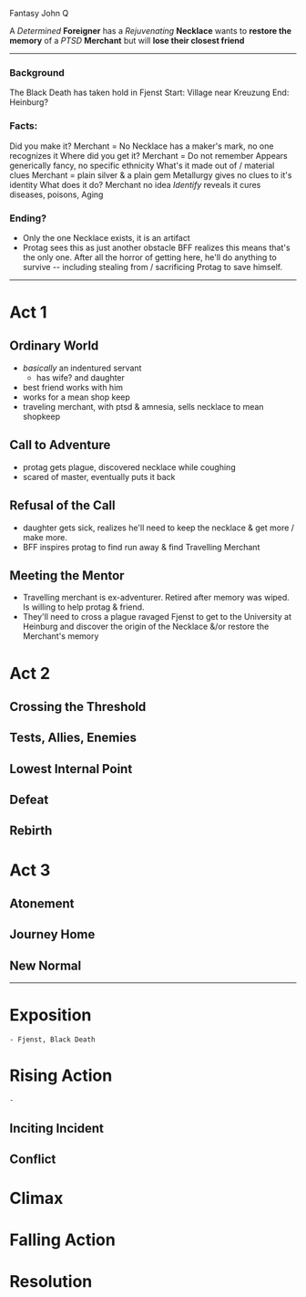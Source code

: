 
Fantasy John Q

A *Determined* **Foreigner**
has a *Rejuvenating* **Necklace**
wants to **restore the memory** of a *PTSD* **Merchant** 
but will **lose their closest friend**

----------

### Background

The Black Death has taken hold in Fjenst
Start: Village near Kreuzung
End: Heinburg?

### Facts:

Did you make it?
    Merchant = No
    Necklace has a maker's mark, no one recognizes it
Where did you get it?
    Merchant = Do not remember
    Appears generically fancy, no specific ethnicity 
What's it made out of / material clues
    Merchant = plain silver & a plain gem
    Metallurgy gives no clues to it's identity
What does it do?
    Merchant no idea
    *Identify* reveals it cures diseases, poisons, Aging 

### Ending?

- Only the one Necklace exists, it is an artifact 
- Protag sees this as just another obstacle
    BFF realizes this means that's the only one. After all the horror of getting here, he'll do anything to survive -- including stealing from / sacrificing Protag to save himself. 
----------

# Act 1
## Ordinary World
 - *basically* an indentured servant 
    - has wife? and daughter
 - best friend works with him
 - works for a mean shop keep
 - traveling merchant, with ptsd & amnesia, sells necklace to mean shopkeep
## Call to Adventure
 - protag gets plague, discovered necklace while coughing
 - scared of master, eventually puts it back
## Refusal of the Call
 - daughter gets sick, realizes he'll need to keep the necklace & get more / make more. 
 - BFF inspires protag to find run away & find Travelling Merchant 
## Meeting the Mentor
 - Travelling merchant is ex-adventurer. Retired after memory was wiped. Is willing to help protag & friend. 
 - They'll need to cross a plague ravaged Fjenst to get to the University at Heinburg and discover the origin of the Necklace &/or restore the Merchant's memory 

# Act 2
## Crossing the Threshold
## Tests, Allies, Enemies
## Lowest Internal Point
## Defeat
## Rebirth

# Act 3
## Atonement
## Journey Home
## New Normal

-------------

# Exposition
    - Fjenst, Black Death
# Rising Action
    - 
## Inciting Incident
 
## Conflict

# Climax
# Falling Action
# Resolution
